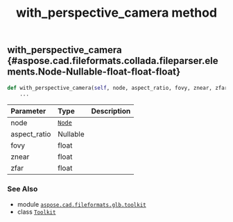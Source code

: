 ﻿---
title: with_perspective_camera method
second_title: Aspose.CAD for Python via .NET API References
description: 
type: docs
weight: 330
url: /python-net/aspose.cad.fileformats.glb.toolkit/toolkit/with_perspective_camera/
is_root: false
---

## with_perspective_camera {#aspose.cad.fileformats.collada.fileparser.elements.Node-Nullable<float>-float-float-float}





```python
def with_perspective_camera(self, node, aspect_ratio, fovy, znear, zfar):
    ...
```


| Parameter | Type | Description |
| :- | :- | :- |
| node | [`Node`](/cad/python-net/aspose.cad.fileformats.collada.fileparser.elements/node) |  |
| aspect_ratio | Nullable<float> |  |
| fovy | float |  |
| znear | float |  |
| zfar | float |  |



### See Also
* module [`aspose.cad.fileformats.glb.toolkit`](../../)
* class [`Toolkit`](/cad/python-net/aspose.cad.fileformats.glb.toolkit/toolkit)

